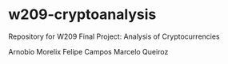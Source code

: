 # w209-cryptoanalysis
Repository for W209 Final Project: Analysis of Cryptocurrencies

Arnobio Morelix
Felipe Campos
Marcelo Queiroz
